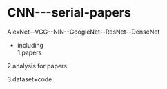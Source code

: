 # CNN---serial-papers
AlexNet--VGG--NIN--GoogleNet--ResNet--DenseNet
- including  
1.papers     

2.analysis for papers   

3.dataset+code  
